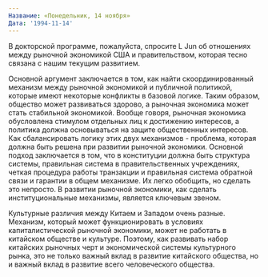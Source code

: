 ```yaml
---
Название: «Понедельник, 14 ноября»
Дата: '1994-11-14'
---
```


В докторской программе, пожалуйста, спросите L Jun об отношениях между рыночной экономикой США и правительством, которая тесно связана с нашим текущим развитием.

Основной аргумент заключается в том, как найти скоординированный механизм между рыночной экономикой и публичной политикой, которые имеют некоторые конфликты в базовой логике. Таким образом, общество может развиваться здорово, а рыночная экономика может стать стабильной экономикой. Вообще говоря, рыночная экономика обусловлена ​​стимулом отдельных лиц к достижению интересов, а политика должна основываться на защите общественных интересов. Как сбалансировать логику этих двух механизмов - проблема, которая должна быть решена при развитии рыночной экономики. Основной подход заключается в том, что в конституции должна быть структура системы, правильная система в правительственных учреждениях, четкая процедура работы транзакции и правильная система обратной связи и гарантии в общем механизме. Их легко обобщить, но сделать это непросто. В развитии рыночной экономики, как сделать институциональные механизмы, является ключевым звеном.

Культурные различия между Китаем и Западом очень разные. Механизм, который может функционировать в условиях капиталистической рыночной экономики, может не работать в китайском обществе и культуре. Поэтому, как развивать набор китайских рыночных черт и экономической системы культурного рынка, это не только важный вклад в развитие китайского общества, но и важный вклад в развитие всего человеческого общества.

